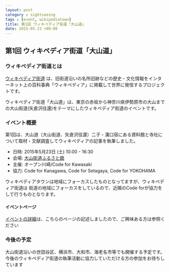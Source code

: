 ```yaml
---
layout: post
category : sightseeing
tags : [event, wikipediatown]
title: 第1回 ウィキペディア街道「大山道」
date: 2015-05-23 +09:00
---
```


第1回 ウィキペディア街道「大山道」
--------

### ウィキペディア街道とは

[ウィキペディア街道](
https://ja.wikipedia.org/wiki/%E3%83%97%E3%83%AD%E3%82%B8%E3%82%A7%E3%82%AF%E3%83%88:%E3%82%A2%E3%82%A6%E3%83%88%E3%83%AA%E3%83%BC%E3%83%81/%E3%82%A6%E3%82%A3%E3%82%AD%E3%83%9A%E3%83%87%E3%82%A3%E3%82%A2%E3%82%BF%E3%82%A6%E3%83%B3)
は、旧街道沿いの名所旧跡などの歴史・文化情報をインターネット上の百科事典「ウィキペディア」に掲載して世界に発信するプロジェクトです。

ウィキペディア街道「大山道」は、東京の赤坂から神奈川県伊勢原市の大山までの大山街道(矢倉沢往還)をテーマにしたウィキペディア街道のイベントです。

### イベント概要

第1回は、大山道（大山街道、矢倉沢往還）二子・溝口宿にある資料館と寺社について取材・文献調査してウィキペディアの記事を執筆しました。

* 日時: 2015年5月23日 (土) 10:00 - 16:30
* 会場: [大山街道ふるさと館](http://furusatokan.web5.jp/)
* 主催: オープン川崎/Code for Kawasaki
* 協力: Code for Kanagawa, Code for Setagaya, Code for YOKOHAMA

ウィキペディアタウンは地域にフォーカスしたものとなってますが、ウィキペディア街道は
街道の地域にフォーカスをしているので、近隣のCode forが協力をして行うものとなります。

#### イベントページ

[イベントの詳細](https://github.com/openkawasaki/wikipediatown)は、こちらのページの記述しましたので、ご興味ある方は参照ください

### 今後の予定
 大山街道沿いの世田谷区、横浜市、大和市、海老名市等でも開催する予定です。今後のウィキペディア街道の執筆活動に協力していただける方の参加をお待ちしています
